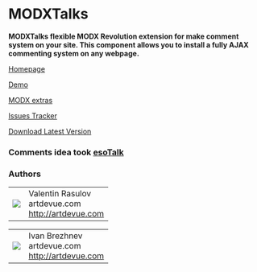 # MODXTalks

**MODXTalks flexible MODX Revolution extension for make comment system on your site. This component allows you to install a fully AJAX commenting system on any webpage.**

[Homepage](http://modxtalks.artdevue.com)

[Demo](http://modxtalks.artdevue.com/en/demo.html)

[MODX extras](http://modx.com/extras/package/modxtalks)

[Issues Tracker](https://github.com/artdevue/modxTalks/issues)

[Download Latest Version](https://www.dropbox.com/s/8haf9ge2l6xoxpj/modxtalks-1.2.0-pl.transport.zip)

### Comments idea took [esoTalk](http://esotalk.org)

### Authors
<table>
  <tr>
    <td><img src="http://www.gravatar.com/avatar/39ef1c740deff70b054c1d9ae8f86d02?s=60"></td>
    <td valign="middle">Valentin Rasulov<br>artdevue.com<br><a href="http://artdevue.com">http://artdevue.com</a></td>
  </tr>
</table>
<table>
   <tr>
    <td><img src="http://www.gravatar.com/avatar/3318fa1e75c440aed0ed05d3aba6a768?s=60"></td>
    <td valign="middle">Ivan Brezhnev<br>artdevue.com<br><a href="http://artdevue.com">http://artdevue.com</a></td>
  </tr>
</table>
